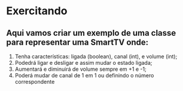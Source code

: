 # Exercitando
## Aqui vamos criar um exemplo de uma classe para representar uma SmartTV onde:
1. Tenha características: ligada (boolean), canal (int), e volume (int);
2. Podedrá ligar e desligar e assim mudar o estado ligada;
3. Aumentará e diminuirá de volume sempre em +1 e -1;
4. Poderá mudar de canal de 1 em 1 ou definindo o número correspondente
